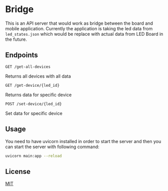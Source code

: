 # Bridge

This is an API server that would work as bridge between the board and mobile application. Currently the application is taking the led data from `led_states.json` which would be replace with actual data from LED Board in the future.

## Endpoints
```
GET /get-all-devices
```
Returns all devices with all data
```
GET /get-device/{led_id}
```
Returns data for specific device
```
POST /set-device/{led_id}
```
Set data for specific device
## Usage
You need to have uvicorn installed in order to start the server and then you can start the server with following command:
```bash
uvicorn main:app --reload
```
## License

[MIT](https://choosealicense.com/licenses/mit/)
